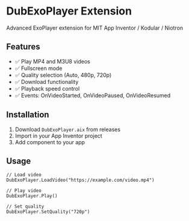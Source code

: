 # DubExoPlayer Extension

Advanced ExoPlayer extension for MIT App Inventor / Kodular / Niotron

## Features
- ✅ Play MP4 and M3U8 videos
- ✅ Fullscreen mode
- ✅ Quality selection (Auto, 480p, 720p)
- ✅ Download functionality
- ✅ Playback speed control
- ✅ Events: OnVideoStarted, OnVideoPaused, OnVideoResumed

## Installation
1. Download `DubExoPlayer.aix` from releases
2. Import in your App Inventor project
3. Add component to your app

## Usage
```blocks
// Load video
DubExoPlayer.LoadVideo("https://example.com/video.mp4")

// Play video
DubExoPlayer.Play()

// Set quality
DubExoPlayer.SetQuality("720p")
